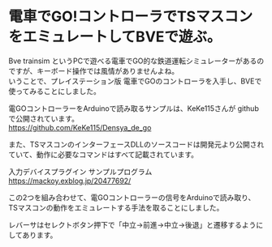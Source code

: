 # 電車でGO!コントローラでTSマスコンをエミュレートしてBVEで遊ぶ。

Bve trainsim というPCで遊べる電車でGO的な鉄道運転シミュレーターがあるのですが、キーボード操作では風情がありませんよね。  
いうことで、プレイステーション版 電車でGOのコントローラを入手し、BVEで使ってみることにしました。  

電GOコントローラーをArduinoで読み取るサンプルは、KeKe115さんが github で公開されています。  
https://github.com/KeKe115/Densya_de_go  

また、TSマスコンのインターフェースDLLのソースコードは開発元より公開されていて、動作に必要なコマンドはすべて記載されています。  

入力デバイスプラグイン サンプルプログラム  
https://mackoy.exblog.jp/20477692/

この2つを組み合わせて、電GOコントローラーの信号をArduinoで読み取り、TSマスコンの動作をエミュレートする手法を取ることにしました。

レバーサはセレクトボタン押下で「中立→前進→中立→後退」と遷移するようにしてあります。
